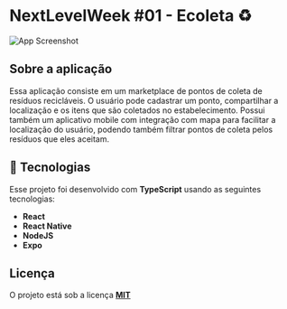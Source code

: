 # NextLevelWeek #01 - Ecoleta ♻️

![App Screenshot](https://i.ibb.co/KqMywgz/capa-ecoleta.png)

## Sobre a aplicação

Essa aplicação consiste em um marketplace de pontos de coleta de resíduos recicláveis. O usuário pode cadastrar um ponto, compartilhar a localização e os itens que são coletados no estabelecimento. Possui também um aplicativo mobile com integração com mapa para facilitar a localização do usuário, podendo também filtrar pontos de coleta pelos resíduos que eles aceitam. 

## 🚀 Tecnologias

Esse projeto foi desenvolvido com **TypeScript** usando as seguintes tecnologias:

- **React**
- **React Native**
- **NodeJS**
- **Expo**

## Licença

O projeto está sob a licença **[MIT](https://choosealicense.com/licenses/mit/)**
